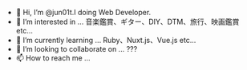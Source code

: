 - 👋 Hi, I’m @jun01t.I doing Web Developer.
- 👀 I’m interested in ... 音楽鑑賞、ギター、DIY、DTM、旅行、映画鑑賞 etc...
- 🌱 I’m currently learning ... Ruby、Nuxt.js、Vue.js etc...
- 💞️ I’m looking to collaborate on ... ???
- 📫 How to reach me ... 

<!---
jun01t/jun01t is a ✨ special ✨ repository because its `README.md` (this file) appears on your GitHub profile.
You can click the Preview link to take a look at your changes.
--->
